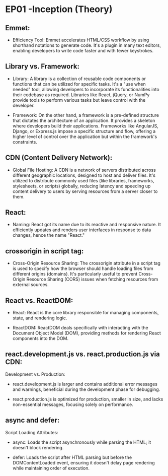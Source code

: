 # EP01 -Inception (Theory)


## Emmet:
- Efficiency Tool: Emmet accelerates HTML/CSS workflow by using shorthand notations to generate code. It's a plugin in many text editors, enabling developers to write code faster and with fewer keystrokes.

## Library vs. Framework:
- Library: A library is a collection of reusable code components or functions that can be utilized for specific tasks. It's a "use when needed" tool, allowing developers to incorporate its functionalities into their codebase as required. Libraries like React, jQuery, or NumPy provide tools to perform various tasks but leave control with the developer.

- Framework: On the other hand, a framework is a pre-defined structure that dictates the architecture of an application. It provides a skeleton where developers build their applications. Frameworks like AngularJS, Django, or Express.js impose a specific structure and flow, offering a higher level of control over the application but within the framework's constraints.

## CDN (Content Delivery Network):
- Global File Hosting: A CDN is a network of servers distributed across different geographic locations, designed to host and deliver files. It's utilized to distribute commonly used files (like libraries, frameworks, stylesheets, or scripts) globally, reducing latency and speeding up content delivery to users by serving resources from a server closer to them.

## React:
- Naming: React got its name due to its reactive and responsive nature. It efficiently updates and renders user interfaces in response to data changes, hence the name "React."

## crossorigin in script tag:
- Cross-Origin Resource Sharing: The crossorigin attribute in a script tag is used to specify how the browser should handle loading files from different origins (domains). It's particularly useful to prevent Cross-Origin Resource Sharing (CORS) issues when fetching resources from external sources.

## React vs. ReactDOM:
- React: React is the core library responsible for managing components, state, and rendering logic.

- ReactDOM: ReactDOM deals specifically with interacting with the Document Object Model (DOM), providing methods for rendering React components into the DOM.

## react.development.js vs. react.production.js via CDN:
Development vs. Production:
- react.development.js is larger and contains additional error messages and warnings, beneficial during the development phase for debugging.

- react.production.js is optimized for production, smaller in size, and lacks non-essential messages, focusing solely on performance.

## async and defer:
Script Loading Attributes:
- async: Loads the script asynchronously while parsing the HTML; it doesn't block rendering.

- defer: Loads the script after HTML parsing but before the DOMContentLoaded event, ensuring it doesn't delay page rendering while maintaining order of execution.
